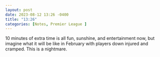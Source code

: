 ```yaml
---
layout: post
date: 2023-08-12 13:26 -0400
title: "13:26"
categories: [Notes, Premier League ]
---
```


10 minutes of extra time is all fun, sunshine, and entertainment now, but imagine what it will be like in February with players down injured and cramped. This is a nightmare. 

